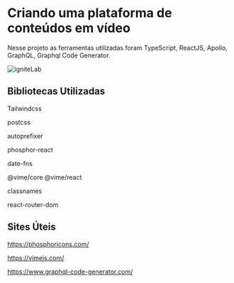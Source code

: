 # Criando uma plataforma de conteúdos em vídeo 

Nesse projeto as ferramentas utilizadas foram TypeScript, ReactJS, Apollo, GraphQL, Graphql Code Generator.

![igniteLab](https://user-images.githubusercontent.com/82118386/175779364-bb9e6dbe-dc85-4f8e-ba3e-a319bcd811f7.png)

## Bibliotecas Utilizadas
Tailwindcss

postcss

autoprefixer

phosphor-react

date-fns

@vime/core @vime/react 

classnames

react-router-dom

## Sites Úteis
https://phosphoricons.com/

https://vimejs.com/

https://www.graphql-code-generator.com/



